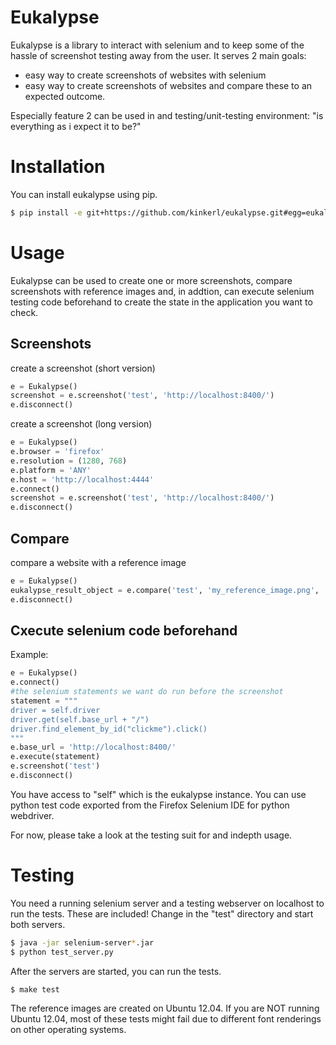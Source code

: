 Eukalypse
=========

Eukalypse is a library to interact with selenium and to keep some of the hassle of screenshot testing away from the user. It serves 2 main goals:

* easy way to create screenshots of websites with selenium
* easy way to create screenshots of websites and compare these to an expected outcome. 

Especially feature 2 can be used in and testing/unit-testing environment: "is everything as i expect it to be?"

Installation
============

You can install eukalypse using pip.

```bash
$ pip install -e git+https://github.com/kinkerl/eukalypse.git#egg=eukalypse
```

Usage
=====

Eukalypse can be used to create one or more screenshots, compare screenshots with reference images and, in addtion, can execute selenium testing code beforehand to create the state in the application you want to check.

Screenshots
-------------

create a screenshot (short version)
```python
e = Eukalypse()
screenshot = e.screenshot('test', 'http://localhost:8400/')
e.disconnect()
```

create a screenshot (long version)
```python
e = Eukalypse()
e.browser = 'firefox'
e.resolution = (1280, 768)
e.platform = 'ANY'
e.host = 'http://localhost:4444'
e.connect()
screenshot = e.screenshot('test', 'http://localhost:8400/')
e.disconnect()
```

Compare 
-----------

compare a website with a reference image
```python
e = Eukalypse()
eukalypse_result_object = e.compare('test', 'my_reference_image.png', 'http://localhost:8400/')
e.disconnect()
```


Cxecute selenium code beforehand
--------------------------------

Example:

```python
e = Eukalypse()
e.connect()
#the selenium statements we want do run before the screenshot
statement = """
driver = self.driver
driver.get(self.base_url + "/")
driver.find_element_by_id("clickme").click()
"""
e.base_url = 'http://localhost:8400/'
e.execute(statement)
e.screenshot('test')
e.disconnect()
```

You have access to "self" which is the eukalypse instance.
You can use python test code exported from the Firefox Selenium IDE for python webdriver.


For now, please take a look at the testing suit for and indepth usage. 

Testing
==========

You need a running selenium server and a testing webserver on localhost to run the tests. These are included! Change in the "test" directory and start both servers.

```bash
$ java -jar selenium-server*.jar
$ python test_server.py
```

After the servers are started, you can run the tests.

```bash
$ make test
```

The reference images are created on Ubuntu 12.04. If you are NOT running Ubuntu 12.04, most of these tests might fail due to different font renderings on other operating systems.

